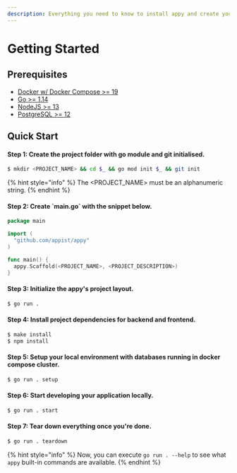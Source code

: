 ```yaml
---
description: Everything you need to know to install appy and create your first application.
---
```


# Getting Started

## Prerequisites

* [Docker w/ Docker Compose  &gt;= 19](https://www.docker.com/products/docker-desktop)
* [Go &gt;= 1.14](https://golang.org/dl/)
* [NodeJS &gt;= 13](https://nodejs.org/en/download/)
* [PostgreSQL &gt;= 12](https://www.postgresql.org/download/)

## Quick Start

#### Step 1: Create the project folder with go module and git initialised.

```bash
$ mkdir <PROJECT_NAME> && cd $_ && go mod init $_ && git init
```

{% hint style="info" %}
The &lt;PROJECT\_NAME&gt; must be an alphanumeric string.
{% endhint %}

#### Step 2: Create \`main.go\` with the snippet below.

```go
package main

import (
  "github.com/appist/appy"
)

func main() {
  appy.Scaffold(<PROJECT_NAME>, <PROJECT_DESCRIPTION>)
}
```

#### Step 3: Initialize the appy's project layout.

```bash
$ go run .
```

#### Step 4: Install project dependencies for backend and frontend.

```bash
$ make install
$ npm install
```

#### Step 5: Setup your local environment with databases running in docker compose cluster.

```bash
$ go run . setup
```

#### Step 6: Start developing your application locally.

```bash
$ go run . start
```

#### Step 7: Tear down everything once you're done.

```bash
$ go run . teardown
```

{% hint style="info" %}
Now, you can execute `go run . --help` to see what `appy` built-in commands are available.
{% endhint %}

